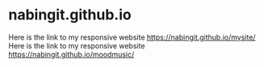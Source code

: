 # nabingit.github.io
Here is the link to my responsive website https://nabingit.github.io/mysite/
Here is the link to my responsive website https://nabingit.github.io/moodmusic/
